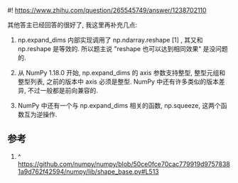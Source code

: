 #! https://www.zhihu.com/question/265545749/answer/1238702110

[comment]: <> (Answer URL: https://www.zhihu.com/question/265545749/answer/1238702110)
[comment]: <> (Question Title: 关于numy中np.expand_dims方法的理解？)
[comment]: <> (Author Name: 采石工)
[comment]: <> (Create Time: 2020-05-22 13:14:51)

其他答主已经回答的很好了, 我这里再补充几点:

1) np.expand_dims 内部实现调用了 np.ndarray.reshape  [1]  , 其又和 np.reshape 是等效的. 所以题主说 "reshape 也可以达到相同效果" 是没问题的.

2) 从 NumPy 1.18.0 开始, np.expand_dims 的 axis 参数支持整型, 整型元组和整型列表, 之前的版本中 axis 必须是整型. NumPy 中还有许多类似的版本差异, 不过一般都是前向兼容的.

3) NumPy 中还有一个与 np.expand_dims 相关的函数, np.squeeze, 这两个函数互为逆操作.

##  参考

  1. ^  [ https://github.com/numpy/numpy/blob/50ce0fce70cac779919d97578381a9d762f42594/numpy/lib/shape_base.py#L513 ](https://github.com/numpy/numpy/blob/50ce0fce70cac779919d97578381a9d762f42594/numpy/lib/shape_base.py#L513)

